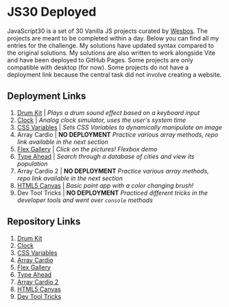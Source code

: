 # JS30 Deployed
JavaScript30 is a set of 30 Vanilla JS projects curated by [Wesbos](https://github.com/wesbos/JavaScript30). The projects are meant to be completed within a day. Below you can find all my entries for the challenge. My solutions have updated syntax compared to the original solutions. My solutions are also written to work alongside Vite and have been deployed to GitHub Pages. Some projects are only compatible with desktop (for now). Some projects do not have a deployment link because the central task did not involve creating a website.                                                                  

## Deployment Links
1. [Drum Kit](https://nicoleblanchette.github.io/01-drum-kit/) |  *Plays a drum sound effect based on a keyboard input*
2. [Clock](https://nicoleblanchette.github.io/02-clock/) | *Analog clock simulator, uses the user's system time* 
3. [CSS Variables](https://nicoleblanchette.github.io/03-css-variables/) | *Sets CSS Variables to dynamically manipulate an image*
4. Array Cardio | **NO DEPLOYMENT** *Practice various array methods, repo link available in the next section*
5. [Flex Gallery](https://nicoleblanchette.github.io/05-flex-gallery/) | *Click on the pictures! Flexbox demo*
6. [Type Ahead](https://nicoleblanchette.github.io/06-type-ahead/) |  *Search through a database of cities and view its population*
7. Array Cardio 2 | **NO DEPLOYMENT** *Practice various array methods, repo link available in the next section*
8. [HTML5 Canvas](https://nicoleblanchette.github.io/08-html5-canvas/) | *Basic paint app with a color changing brush!*
9. Dev Tool Tricks | **NO DEPLOYMENT** *Practiced different tricks in the developer tools and went over `console` methods*

## Repository Links  
1. [Drum Kit](https://github.com/nicoleblanchette/01-drum-kit)
2. [Clock](https://github.com/nicoleblanchette/02-clock)
3. [CSS Variables](https://github.com/nicoleblanchette/03-css-variables)
4. [Array Cardio](https://github.com/nicoleblanchette/04-array-cardio) 
5. [Flex Gallery](https://github.com/nicoleblanchette/05-flex-gallery)
6. [Type Ahead](https://github.com/nicoleblanchette/06-type-ahead)
7. [Array Cardio 2](https://github.com/nicoleblanchette/07-array-cardio-2)
8. [HTML5 Canvas](https://github.com/nicoleblanchette/08-html5-canvas)
9. [Dev Tool Tricks](https://github.com/nicoleblanchette/09-dev-tool-tricks)
